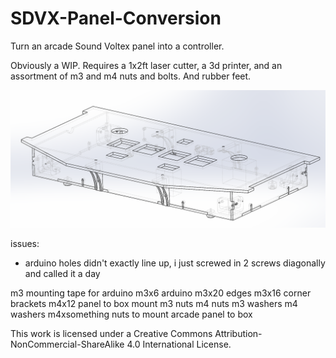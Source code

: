 # SDVX-Panel-Conversion
Turn an arcade Sound Voltex panel into a controller.

Obviously a WIP.  Requires a 1x2ft laser cutter, a 3d printer, and an assortment of m3 and m4 nuts and bolts.  And rubber feet.

![Wireframe](CAD/sdvx_ac/asm.png)

issues:
- arduino holes didn't exactly line up, i just screwed in 2 screws diagonally and called it a day

m3 mounting tape for arduino
m3x6 arduino
m3x20 edges
m3x16 corner brackets
m4x12 panel to box mount
m3 nuts
m4 nuts
m3 washers
m4 washers
m4xsomething nuts to mount arcade panel to box

This work is licensed under a Creative Commons Attribution-NonCommercial-ShareAlike 4.0 International License.
